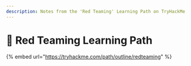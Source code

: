 ```yaml
---
description: Notes from the 'Red Teaming' Learning Path on TryHackMe
---
```


# 🏹 Red Teaming Learning Path

{% embed url="https://tryhackme.com/path/outline/redteaming" %}

